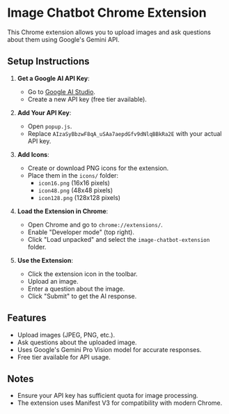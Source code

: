 # Image Chatbot Chrome Extension

This Chrome extension allows you to upload images and ask questions about them using Google's Gemini API.

## Setup Instructions

1. **Get a Google AI API Key**:
   - Go to [Google AI Studio](https://makersuite.google.com/app/apikey).
   - Create a new API key (free tier available).

2. **Add Your API Key**:
   - Open `popup.js`.
   - Replace `AIzaSyBbzwF8qA_uSAa7aepdGfv9dNlqBBkRa2E` with your actual API key.

3. **Add Icons**:
   - Create or download PNG icons for the extension.
   - Place them in the `icons/` folder:
     - `icon16.png` (16x16 pixels)
     - `icon48.png` (48x48 pixels)
     - `icon128.png` (128x128 pixels)

4. **Load the Extension in Chrome**:
   - Open Chrome and go to `chrome://extensions/`.
   - Enable "Developer mode" (top right).
   - Click "Load unpacked" and select the `image-chatbot-extension` folder.

5. **Use the Extension**:
   - Click the extension icon in the toolbar.
   - Upload an image.
   - Enter a question about the image.
   - Click "Submit" to get the AI response.

## Features

- Upload images (JPEG, PNG, etc.).
- Ask questions about the uploaded image.
- Uses Google's Gemini Pro Vision model for accurate responses.
- Free tier available for API usage.

## Notes

- Ensure your API key has sufficient quota for image processing.
- The extension uses Manifest V3 for compatibility with modern Chrome.
